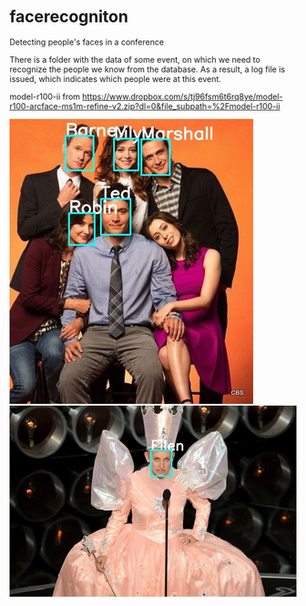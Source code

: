 # facerecogniton
Detecting people's faces in a conference

There is a folder with the data of some event, on which we need to recognize the people we know from the database. As a result, a log file is issued, which indicates which people were at this event.

model-r100-ii from https://www.dropbox.com/s/tj96fsm6t6rq8ye/model-r100-arcface-ms1m-refine-v2.zip?dl=0&file_subpath=%2Fmodel-r100-ii

![alt tag](https://github.com/ksvetova/facerecogniton/blob/main/randomimage_7.jpg )​
![alt tag](https://github.com/ksvetova/facerecogniton/blob/main/randomimage_5.jpg)​


